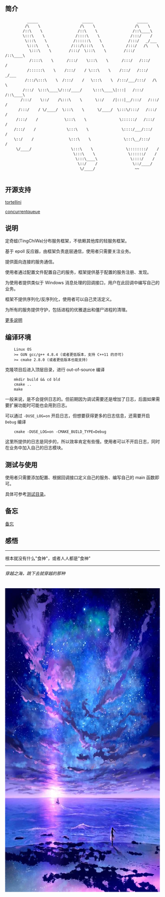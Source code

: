 
## 简介

```shell
          _____                    _____                    _____          
         /\    \                  /\    \                  /\    \         
        /::\    \                /::\    \                /::\____\        
        \:::\    \              /::::\    \              /:::/    /        
         \:::\    \            /::::::\    \            /:::/   _/___      
          \:::\    \          /:::/\:::\    \          /:::/   /\    \     
           \:::\    \        /:::/  \:::\    \        /:::/   /::\____\    
           /::::\    \      /:::/    \:::\    \      /:::/   /:::/    /    
          /::::::\    \    /:::/    / \:::\    \    /:::/   /:::/   _/___  
         /:::/\:::\    \  /:::/    /   \:::\    \  /:::/___/:::/   /\    \ 
        /:::/  \:::\____\/:::/____/     \:::\____\|:::|   /:::/   /::\____\
       /:::/    \::/    /\:::\    \      \::/    /|:::|__/:::/   /:::/    /
      /:::/    / \/____/  \:::\    \      \/____/  \:::\/:::/   /:::/    / 
     /:::/    /            \:::\    \               \::::::/   /:::/    /  
    /:::/    /              \:::\    \               \::::/___/:::/    /   
    \::/    /                \:::\    \               \:::\__/:::/    /    
     \/____/                  \:::\    \               \::::::::/    /     
                               \:::\    \               \::::::/    /      
                                \:::\____\               \::::/    /       
                                 \::/    /                \::/____/        
                                  \/____/                  ~~              
                                                                           
```


## 开源支持

[tortellini](https://github.com/Qix-/tortellini)

[concurrentqueue](https://github.com/cameron314/concurrentqueue)


## 说明

定奇蛙(TingChiWa)分布服务框架，不依赖其他库的轻服务框架。

基于 epoll 反应器，由框架负责底层通信，使用者只需要关注业务。

提供面向连接的服务通信。

使用者通过配置文件配置自己的服务，框架提供基于配置的服务注册、发现。

为使用者提供类似于 Windows 消息处理的回调接口，用户在此回调中编写自己的业务。

框架不提供序列化/反序列化，使用者可以自己灵活定义。

为所有的服务提供守护，包括进程的优雅退出和僵尸进程的清理。

[更多说明](doc/功能设计详述.md)


## 编译环境

```
    Linux OS
    >= GUN gcc/g++ 4.8.4 (或者更低版本，支持 C++11 的亦可)
    >= cmake 2.8.0 (或者更低版本也能支持)
```

克隆项目后进入顶层目录，进行 out-of-source 编译
```
    mkdir build && cd bld
    cmake ..
    make
```

一般来说，是不会提供日志的。但前期因为调试需要还是增加了日志，后面如果需要扩展功能时可能也会用到日志。

可以通过 `-DUSE_LOG=on` 开启日志，但想要获得更多的日志信息，还需要开启 `Debug` 编译
```
    cmake -DUSE_LOG=on -CMAKE_BUILD_TYPE=Debug
```
这里所提供的日志是同步的，所以效率肯定有些慢。使用者可以不开启日志，同时在业务中加入自己的日志模块。


## 测试与使用

使用者只需要添加配置、根据回调接口定义自己的服务、编写自己的 main 函数即可。

具体可参考[测试目录](tests/)。


## 备忘
[备忘](doc/备忘.md)


## 感悟

----
根本就没有什么"食神"，或者人人都是"食神"

----
*穿越之海，跳下去就穿越的那种*
<h1 align="center">
    <img width="700" height="988" src="doc/chuanyuezhihai.jpg">
</h1>

